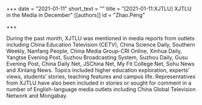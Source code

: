 +++
date = "2021-01-11"
short_text = ""
title = "[2021-01-11:XJTLU] XJTLU in the Media in December"
[[authors]]
    id = "Zhao.Peng"

+++

<p>During the past month, XJTLU was mentioned in media reports from outlets including China Education Television (CETV), China Science Daily, Southern Weekly, Nanfang People, China Media Group-CRI Online, Xinhua Daily, Yangtse Evening Post, Suzhou Broadcasting System, Suzhou Daily, Gusu Evening Post, China Daily Net, JSChina Net, My Fit College Net, Sohu News and Xinlang News. Topics included higher education exploration, experts’ views, students’ stories, teaching features and campus life. Representatives from XJTLU have also been included in stories or sought for comment in a number of English-language media outlets including China Global Television Network and Mongabay.
